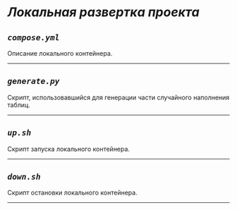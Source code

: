 # ___Локальная развертка проекта___

## ___`compose.yml`___

Описание локального контейнера.

---

## ___`generate.py`___

Скрипт, использовавшийся для генерации части случайного наполнения таблиц.

---

## ___`up.sh`___

Скрипт запуска локального контейнера.

---

## ___`down.sh`___

Скрипт остановки локального контейнера.

---